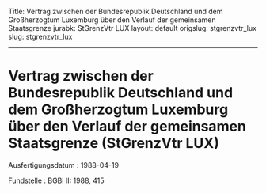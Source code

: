 Title: Vertrag zwischen der Bundesrepublik Deutschland und dem Großherzogtum Luxemburg
  über den Verlauf der gemeinsamen Staatsgrenze
jurabk: StGrenzVtr LUX
layout: default
origslug: stgrenzvtr_lux
slug: stgrenzvtr_lux

---

# Vertrag zwischen der Bundesrepublik Deutschland und dem Großherzogtum Luxemburg über den Verlauf der gemeinsamen Staatsgrenze (StGrenzVtr LUX)

Ausfertigungsdatum
:   1988-04-19

Fundstelle
:   BGBl II: 1988, 415

